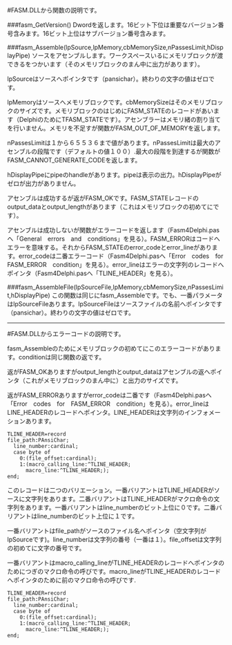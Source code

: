 ﻿#FASM.DLLから関数の説明です。

###fasm_GetVersion()
Dwordを返します。16ビット下位は重要なバージョン番号含みます。16ビット上位はサブバージョン番号含みます。

###fasm_Assemble(lpSource,lpMemory,cbMemorySize,nPassesLimit,hDisplayPipe)
ソースをアセンブルします。ワークスペースいるにメモリブロックが渡できるをつかいます（そのメモリブロックのまん中に出力があります）。

lpSourceはソースへポインタです（pansichar）。終わりの文字の値はゼロです。

lpMemoryはソースへメモリブロックです。cbMemorySizeはそのメモリブロックのサイズです。メモリブロックのはじめにFASM_STATEのレコードがあいます（DelphiのためにTFASM_STATEです）。アセンブラーはメモリ緒の割り当てを行いません。メモリを不足すが関数がFASM_OUT_OF_MEMORYを返します。

nPassesLimitは１から６５５３６まで値があります。nPassesLimitは最大のアセンブルの段階です（デフォルトの値１００）.最大の段階を到達するが関数がFASM_CANNOT_GENERATE_CODEを返します。

hDisplayPipeにpipeのhandleがあります。pipeは表示の出力。hDisplayPipeがゼロが出力がありません。

アセンブルは成功するが返がFASM_OKです。FASM_STATEレコードのoutput_dataとoutput_lengthがあります（これはメモリブロックの初めてにです）。

アセンブルは成功しないが関数がエラーコードを返します（Fasm4Delphi.pasへ「General　errors　and　conditions」を見る）。FASM_ERRORはコードへエラーを意味する。それからFASM_STATEのerror_codeとerror_lineがあります。error_codeは二番エラーコード（Fasm4Delphi.pasへ「Error　codes　for　FASM_ERROR　condition」を見る）。error_lineはエラーの文字列のレコードへポインタ（Fasm4Delphi.pasへ「TLINE_HEADER」を見る）。

###fasm_AssembleFile(lpSourceFile,lpMemory,cbMemorySize,nPassesLimit,hDisplayPipe)
この関数は同じにfasm_Assembleです。でも、一番パラメータはlpSourceFileあります。lpSourceFileはソースファイルの名前へポインタです（pansichar）。終わりの文字の値はゼロです。

********************************************
#FASM.DLLからエラーコードの説明です。

fasm_Assembleのためにメモリブロックの初めてにこのエラーコードがあります。conditionは同じ関数の返です。

返がFASM_OKありますがoutput_lengthとoutput_dataはアセンブルの返へポインタ（これがメモリブロックのまん中に）と出力のサイズです。

返がFASM_ERRORありますがerror_codeは二番です（Fasm4Delphi.pasへ「Error　codes　for　FASM_ERROR　condition」を見る）。error_lineはLINE_HEADERのレコードへポインタ。LINE_HEADERは文字列のインフォメーションあります。

    TLINE_HEADER=record
    file_path:PAnsiChar;
      line_number:cardinal;
      case byte of
        0:(file_offset:cardinal);
        1:(macro_calling_line:^TLINE_HEADER;
          macro_line:^TLINE_HEADER;);
    end;

このレコードは二つのバリエーション。一番バリアントはTLINE_HEADERがソースに文字列をあります。二番バリアントはTLINE_HEADERがマクロ命令の文字列をあります。一番バリアントはline_numberのビット上位に０です。二番バリアントはline_numberのビット上位に１です。

一番バリアントはfile_pathがソースのファイル名へポインタ（空文字列がlpSourceです)。line_numberは文字列の番号（一番は１）。file_offsetは文字列の初めてに文字の番号です。

一番バリアントはmacro_calling_lineがTLINE_HEADERのレコードへポインタのためにつぎのマクロ命令の呼びです。macro_lineがTLINE_HEADERのレコードへポインタのために前のマクロ命令の呼びです.

    TLINE_HEADER=record
    file_path:PAnsiChar;
      line_number:cardinal;
      case byte of
        0:(file_offset:cardinal);
        1:(macro_calling_line:^TLINE_HEADER;
          macro_line:^TLINE_HEADER;);
    end;